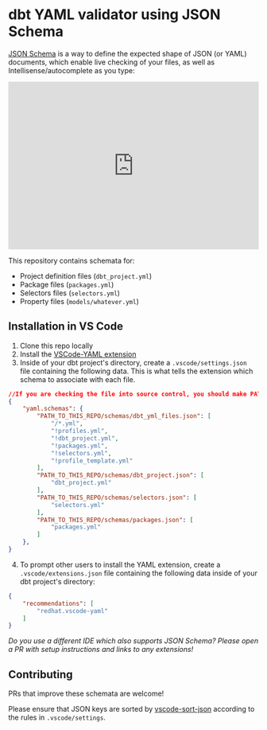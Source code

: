 # dbt YAML validator using JSON Schema

[JSON Schema](https://json-schema.org/) is a way to define the expected shape of JSON (or YAML) documents, which enable live checking of your files, as well as Intellisense/autocomplete as you type:

<div style="position: relative; padding-bottom: 66.84856753069577%; height: 0;"><iframe src="https://www.loom.com/embed/7dd4dfc67765441b80ff454942f59b63" frameborder="0" webkitallowfullscreen mozallowfullscreen allowfullscreen style="position: absolute; top: 0; left: 0; width: 100%; height: 100%;"></iframe></div>

This repository contains schemata for:
- Project definition files (`dbt_project.yml`)
- Package files (`packages.yml`)
- Selectors files (`selectors.yml`)
- Property files (`models/whatever.yml`)

## Installation in VS Code

1. Clone this repo locally
2. Install the [VSCode-YAML extension](https://marketplace.visualstudio.com/items?itemName=redhat.vscode-yaml)
3. Inside of your dbt project's directory, create a `.vscode/settings.json` file containing the following data. This is what tells the extension which schema to associate with each file. 
```json
//If you are checking the file into source control, you should make PATH_TO_THIS_REPO a relative link so that your colleagues get it too.
{    
    "yaml.schemas": {
        "PATH_TO_THIS_REPO/schemas/dbt_yml_files.json": [
            "/*.yml",
            "!profiles.yml",
            "!dbt_project.yml",
            "!packages.yml",
            "!selectors.yml",
            "!profile_template.yml"
        ],
        "PATH_TO_THIS_REPO/schemas/dbt_project.json": [
            "dbt_project.yml"
        ],
        "PATH_TO_THIS_REPO/schemas/selectors.json": [
            "selectors.yml"
        ],
        "PATH_TO_THIS_REPO/schemas/packages.json": [
            "packages.yml"
        ]
    },
}
```
4. To prompt other users to install the YAML extension, create a `.vscode/extensions.json` file containing the following data inside of your dbt project's directory:
```json
{
    "recommendations": [
        "redhat.vscode-yaml"
    ]
}
```

_Do you use a different IDE which also supports JSON Schema? Please open a PR with setup instructions and links to any extensions!_

## Contributing 
PRs that improve these schemata are welcome! 

Please ensure that JSON keys are sorted by [vscode-sort-json](https://marketplace.visualstudio.com/items?itemName=richie5um2.vscode-sort-json) according to the rules in `.vscode/settings`. 